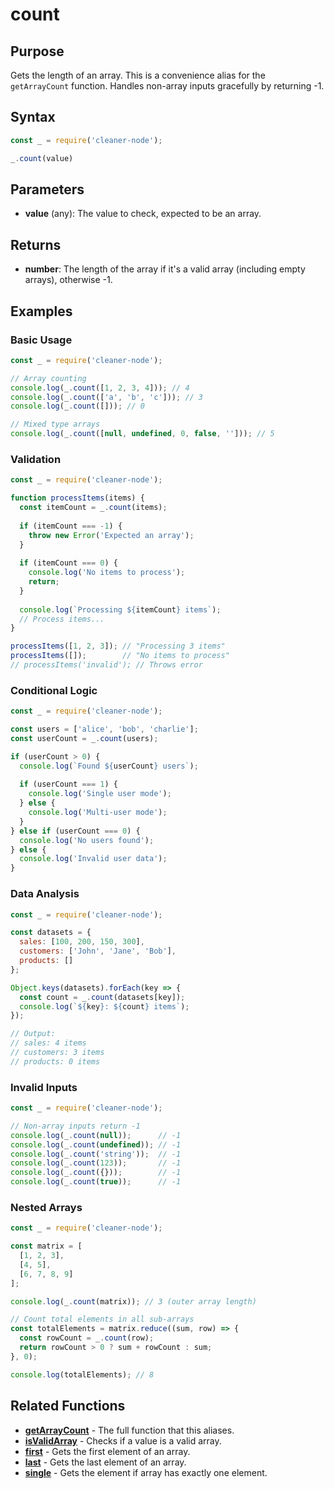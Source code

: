 # count

## Purpose
Gets the length of an array. This is a convenience alias for the `getArrayCount` function. Handles non-array inputs gracefully by returning -1.

## Syntax
```javascript
const _ = require('cleaner-node');

_.count(value)
```

## Parameters
- **value** (any): The value to check, expected to be an array.

## Returns
- **number**: The length of the array if it's a valid array (including empty arrays), otherwise -1.

## Examples

### Basic Usage
```javascript
const _ = require('cleaner-node');

// Array counting
console.log(_.count([1, 2, 3, 4])); // 4
console.log(_.count(['a', 'b', 'c'])); // 3
console.log(_.count([])); // 0

// Mixed type arrays
console.log(_.count([null, undefined, 0, false, ''])); // 5
```

### Validation
```javascript
const _ = require('cleaner-node');

function processItems(items) {
  const itemCount = _.count(items);
  
  if (itemCount === -1) {
    throw new Error('Expected an array');
  }
  
  if (itemCount === 0) {
    console.log('No items to process');
    return;
  }
  
  console.log(`Processing ${itemCount} items`);
  // Process items...
}

processItems([1, 2, 3]); // "Processing 3 items"
processItems([]);        // "No items to process"
// processItems('invalid'); // Throws error
```

### Conditional Logic
```javascript
const _ = require('cleaner-node');

const users = ['alice', 'bob', 'charlie'];
const userCount = _.count(users);

if (userCount > 0) {
  console.log(`Found ${userCount} users`);
  
  if (userCount === 1) {
    console.log('Single user mode');
  } else {
    console.log('Multi-user mode');
  }
} else if (userCount === 0) {
  console.log('No users found');
} else {
  console.log('Invalid user data');
}
```

### Data Analysis
```javascript
const _ = require('cleaner-node');

const datasets = {
  sales: [100, 200, 150, 300],
  customers: ['John', 'Jane', 'Bob'],
  products: []
};

Object.keys(datasets).forEach(key => {
  const count = _.count(datasets[key]);
  console.log(`${key}: ${count} items`);
});

// Output:
// sales: 4 items
// customers: 3 items  
// products: 0 items
```

### Invalid Inputs
```javascript
const _ = require('cleaner-node');

// Non-array inputs return -1
console.log(_.count(null));      // -1
console.log(_.count(undefined)); // -1
console.log(_.count('string'));  // -1
console.log(_.count(123));       // -1
console.log(_.count({}));        // -1
console.log(_.count(true));      // -1
```

### Nested Arrays
```javascript
const _ = require('cleaner-node');

const matrix = [
  [1, 2, 3],
  [4, 5],
  [6, 7, 8, 9]
];

console.log(_.count(matrix)); // 3 (outer array length)

// Count total elements in all sub-arrays
const totalElements = matrix.reduce((sum, row) => {
  const rowCount = _.count(row);
  return rowCount > 0 ? sum + rowCount : sum;
}, 0);

console.log(totalElements); // 8
```

## Related Functions
- **[getArrayCount](./get-array-count.md)** - The full function that this aliases.
- **[isValidArray](./is-valid-array.md)** - Checks if a value is a valid array.
- **[first](./first.md)** - Gets the first element of an array.
- **[last](./last.md)** - Gets the last element of an array.
- **[single](./single.md)** - Gets the element if array has exactly one element.
